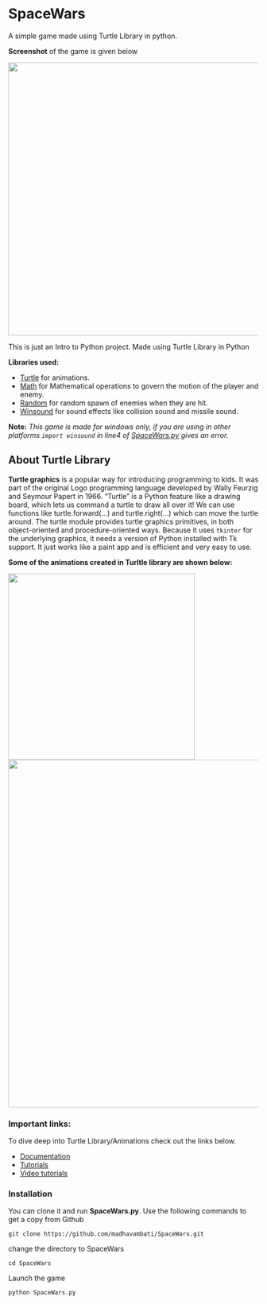 # SpaceWars
A simple game made using Turtle Library in python.

**Screenshot** of the game is given below

<img src="https://user-images.githubusercontent.com/27866638/54981382-27bbff00-4fce-11e9-9694-983f2c00b0d0.png" width="550">

This is just an Intro to Python project. Made using Turtle Library in Python

**Libraries used:**

 - [Turtle](https://docs.python.org/3.1/library/turtle.html) for animations.
 - [Math](https://docs.python.org/3.7/library/math.html) for Mathematical operations to govern the motion of the player and enemy. 
 - [Random](https://docs.python.org/3/library/random.html) for random spawn of enemies when they are hit.
 - [Winsound](https://docs.python.org/2/library/winsound.html) for sound effects like collision sound and missile sound.

**Note:** *This game is made for windows only, if you are using in other platforms `import winsound` in line4 of [SpaceWars.py](https://github.com/madhavambati/SpaceWars/blob/master/SpaceWars.py) gives an error.*
## About Turtle Library

**Turtle graphics** is a popular way for introducing programming to kids. It was part of the original Logo programming language developed by Wally Feurzig and Seymour Papert in 1966. “Turtle” is a Python feature like a drawing board, which lets us command a turtle to draw all over it! We can use functions like turtle.forward(…) and turtle.right(…) which can move the turtle around. The turtle module provides turtle graphics primitives, in both object-oriented and procedure-oriented ways. Because it uses `tkinter` for the underlying graphics, it needs a version of Python installed with Tk support. It just works like a paint app and is efficient and very easy to use.

**Some of the animations created in Turltle library are shown below:**

<img src="https://3.bp.blogspot.com/-STgFumygvXA/WAHu1iTia3I/AAAAAAAAAtk/Ym_vWmzlr7wrPjeq4h1F_ZV6Zwi1CZCigCLcB/s1600/900px-Turtle_Graphics_Spiral.svg.png" width="375"><img src="https://ianwitham.files.wordpress.com/2010/04/screenshot-python-turtle-graphics2.png" width="700">

### Important links: 
 To dive deep into Turtle Library/Animations check out the links below. 
 - [Documentation](https://docs.python.org/3.1/library/turtle.html)
 - [Tutorials](https://www.geeksforgeeks.org/turtle-programming-python/)
 - [Video tutorials](https://www.youtube.com/watch?v=uRtCq6MBp1I)
 
 ### Installation
 You can clone it and run **SpaceWars.py**. Use the following commands to get a copy from Github
     
    git clone https://github.com/madhavambati/SpaceWars.git
 change the directory to SpaceWars    
     
    cd SpaceWars
 Launch the game 
 
    python SpaceWars.py
